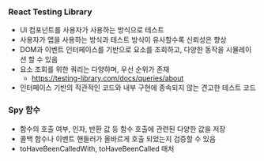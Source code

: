 ### React Testing Library

- UI 컴포넌트를 사용자가 사용하는 방식으로 테스트
- 사용자가 앱을 사용하는 방식과 테스트 방식이 유사할수록 신뢰성은 향상
- DOM과 이벤트 인터페이스를 기반으로 요소를 조회하고, 다양한 동작을 시뮬레이션 할 수 있음
- 요소 조회를 위한 쿼리는 다양하며, 우선 순위가 존재
  - https://testing-library.com/docs/queries/about
- 인터페이스 기반의 직관적인 코드와 내부 구현에 종속되지 않는 견고한 테스트 코드

### Spy 함수

- 함수의 호출 여부, 인자, 반환 값 등 함수 호출에 관련된 다양한 값을 저장
- 콜백 함수나 이벤트 핸들러가 올바르게 호출 되었는지 검증할 수 있음
- toHaveBeenCalledWith, toHaveBeenCalled 매처
